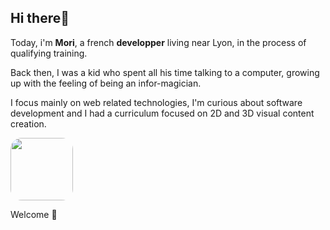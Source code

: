 ## Hi there🦕

<style>
	img{
width: 100px;
</style>

Today, i'm **Mori**, a french **developper** living near Lyon, in the process of qualifying training.

Back then, I was a kid who spent all his time talking to a computer, growing up with the feeling of being an infor-magician.

I focus mainly on web related technologies, I'm curious about software development and I had a curriculum focused on 2D and 3D visual content creation.

<img style="border-radius:18px;" src="https://i.chzbgr.com/full/4707576320/h1B5E9990/ok-bye">

Welcome 🖖


